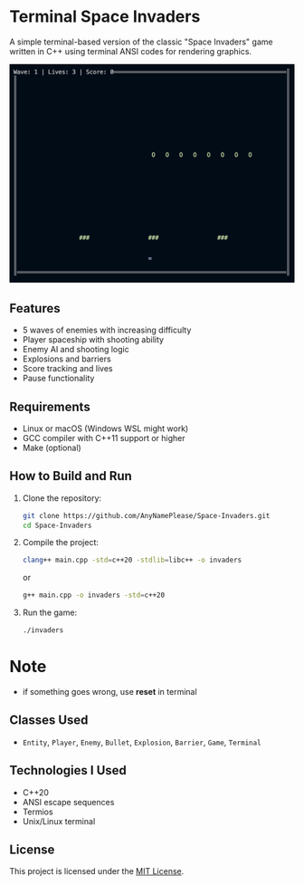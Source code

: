 # Terminal Space Invaders

A simple terminal-based version of the classic "Space Invaders" game written in C++ using terminal ANSI codes for rendering graphics.

![Gameplay Screenshot](screenshot.png) <!-- Если есть скриншот -->

## Features

- 5 waves of enemies with increasing difficulty
- Player spaceship with shooting ability
- Enemy AI and shooting logic
- Explosions and barriers
- Score tracking and lives
- Pause functionality

## Requirements

- Linux or macOS (Windows WSL might work)
- GCC compiler with C++11 support or higher
- Make (optional)

## How to Build and Run

1. Clone the repository:
   ```bash
   git clone https://github.com/AnyNamePlease/Space-Invaders.git 
   cd Space-Invaders
2. Compile the project:
   ```bash
   clang++ main.cpp -std=c++20 -stdlib=libc++ -o invaders
   ```
   or
   
   ```bash
   g++ main.cpp -o invaders -std=c++20
4. Run the game:
   ```bash
   ./invaders
# Note

- if something goes wrong, use **reset** in terminal

## Classes Used

- `Entity`, `Player`, `Enemy`, `Bullet`, `Explosion`, `Barrier`, `Game`, `Terminal`

## Technologies I Used

- C++20 
- ANSI escape sequences
- Termios
- Unix/Linux terminal

## License

This project is licensed under the [MIT License](LICENSE).
